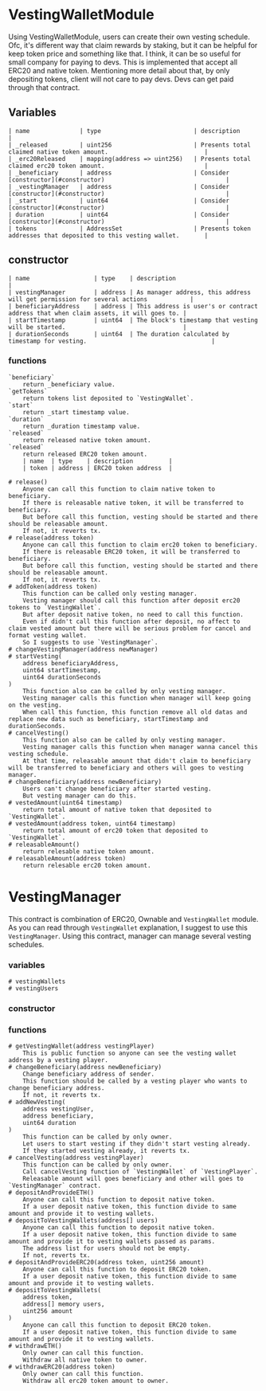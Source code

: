 # VestingWalletModule
Using VestingWalletModule, users can create their own vesting schedule.
Ofc, it's different way that claim rewards by staking, but it can be helpful for keep token price and something like that.
I think, it can be so useful for small company for paying to devs.
This is implemented that accept all ERC20 and native token.
Mentioning more detail about that, by only depositing tokens, client will not care to pay devs. 
Devs can get paid through that contract.

## Variables
    | name              | type                          | description                                                           |
    | _released         | uint256                       | Presents total claimed native token amount.                           |
    | _erc20Released    | mapping(address => uint256)   | Presents total claimed erc20 token amount.                            |
    | _beneficiary      | address                       | Consider [constructor](#constructor)                                  |
    | _vestingManager   | address                       | Consider [constructor](#constructor)                                  |
    | _start            | uint64                        | Consider [constructor](#constructor)                                  |
    | duration          | uint64                        | Consider [constructor](#constructor)                                  |
    | tokens            | AddressSet                    | Presents token addresses that deposited to this vesting wallet.       |

## constructor
    | name                  | type    | description                                                                         |
    | vestingManager        | address | As manager address, this address will get permission for several actions            |
    | beneficiaryAddress    | address | This address is user's or contract address that when claim assets, it will goes to. |
    | startTimestamp        | uint64  | The block's timestamp that vesting will be started.                                 |
    | durationSeconds       | uint64  | The duration calculated by timestamp for vesting.                                   |

### functions
    `beneficiary`
        return _beneficiary value.
    `getTokens`
        return tokens list deposited to `VestingWallet`.
    `start`
        return _start timestamp value.
    `duration`
        return _duration timestamp value.
    `released`
        return released native token amount.
    `released`
        return released ERC20 token amount.
        | name  | type    | description          |
        | token | address | ERC20 token address  |
        
    # release()
        Anyone can call this function to claim native token to beneficiary.
        If there is releasable native token, it will be transferred to beneficiary.
        But before call this function, vesting should be started and there should be releasable amount.
        If not, it reverts tx.
    # release(address token)
        Anyone can call this function to claim erc20 token to beneficiary.
        If there is releasable ERC20 token, it will be transferred to beneficiary.
        But before call this function, vesting should be started and there should be releasable amount.
        If not, it reverts tx.
    # addToken(address token)
        This function can be called only vesting manager.
        Vesting manager should call this function after deposit erc20 tokens to `VestingWallet`.
        But after deposit native token, no need to call this function.
        Even if didn't call this function after deposit, no affect to claim vested amount but there will be serious problem for cancel and format vesting wallet.
        So I suggests to use `VestingManager`.
    # changeVestingManager(address newManager)
    # startVesting(
        address beneficiaryAddress,
        uint64 startTimestamp,
        uint64 durationSeconds
    )
        This function also can be called by only vesting manager.
        Vesting manager calls this function when manager will keep going on the vesting.
        When call this function, this function remove all old datas and replace new data such as beneficiary, startTimestamp and durationSeconds.
    # cancelVesting()
        This function also can be called by only vesting manager.
        Vesting manager calls this function when manager wanna cancel this vesting schedule.
        At that time, releasable amount that didn't claim to beneficiary will be transferred to beneficiary and others will goes to vesting manager.
    # changeBeneficiary(address newBeneficiary)
        Users can't change beneficiary after started vesting.
        But vesting manager can do this.
    # vestedAmount(uint64 timestamp)
        return total amount of native token that deposited to `VestingWallet`.
    # vestedAmount(address token, uint64 timestamp)
        return total amount of erc20 token that deposited to `VestingWallet`.
    # releasableAmount()
        return relesable native token amount.
    # releasableAmount(address token)
        return relesable erc20 token amount.

# VestingManager
This contract is combination of ERC20, Ownable and `VestingWallet` module.
As you can read through `VestingWallet` explanation, I suggest to use this `VestingManager`.
Using this contract, manager can manage several vesting schedules.

### variables
    # vestingWallets
    # vestingUsers

### constructor

### functions
    # getVestingWallet(address vestingPlayer)
        This is public function so anyone can see the vesting wallet address by a vesting player.
    # changeBeneficiary(address newBeneficiary)
        Change beneficiary address of sender.
        This function should be called by a vesting player who wants to change beneficiary address.
        If not, it reverts tx.
    # addNewVesting(
        address vestingUser,
        address beneficiary,
        uint64 duration
    )
        This function can be called by only owner.
        Let users to start vesting if they didn't start vesting already.
        If they started vesting already, it reverts tx.
    # cancelVesting(address vestingPlayer)
        This function can be called by only owner.
        Call cancelVesting function of `VestingWallet` of `VestingPlayer`.
        Releasable amount will goes beneficiary and other will goes to `VestingManager` contract.
    # depositAndProvideETH()
        Anyone can call this function to deposit native token.
        If a user deposit native token, this function divide to same amount and provide it to vesting wallets.
    # depositToVestingWallets(address[] users)
        Anyone can call this function to deposit native token.
        If a user deposit native token, this function divide to same amount and provide it to vesting wallets passed as params.
        The address list for users should not be empty.
        If not, reverts tx.
    # depositAndProvideERC20(address token, uint256 amount)
        Anyone can call this function to deposit ERC20 token.
        If a user deposit native token, this function divide to same amount and provide it to vesting wallets.
    # depositToVestingWallets(
        address token,
        address[] memory users,
        uint256 amount
    )
        Anyone can call this function to deposit ERC20 token.
        If a user deposit native token, this function divide to same amount and provide it to vesting wallets.
    # withdrawETH()
        Only owner can call this function.
        Withdraw all native token to owner.
    # withdrawERC20(address token)
        Only owner can call this function.
        Withdraw all erc20 token amount to owner.